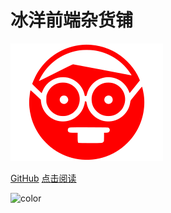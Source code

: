# 冰洋前端杂货铺
![logo](_media/icon1.svg)

[GitHub](https://github.com/iceycc/docs/)
[点击阅读](/README.md)

<!-- 背景图片 -->

<!-- ![](_media/bg1.jpg) -->

<!-- 背景色 -->

![color](#3f3f3f)